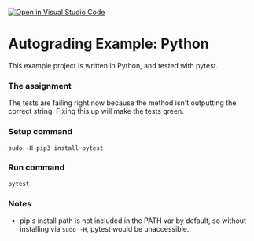 [![Open in Visual Studio Code](https://classroom.github.com/assets/open-in-vscode-f059dc9a6f8d3a56e377f745f24479a46679e63a5d9fe6f495e02850cd0d8118.svg)](https://classroom.github.com/online_ide?assignment_repo_id=5363896&assignment_repo_type=AssignmentRepo)
# Autograding Example: Python
This example project is written in Python, and tested with pytest.

### The assignment
The tests are failing right now because the method isn't outputting the correct string. Fixing this up will make the tests green.

### Setup command
`sudo -H pip3 install pytest`

### Run command
`pytest`

### Notes
- pip's install path is not included in the PATH var by default, so without installing via `sudo -H`, pytest would be unaccessible.
